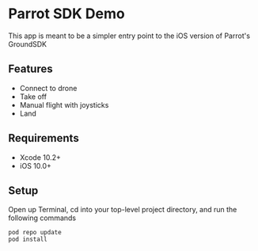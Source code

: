# Parrot SDK Demo
This app is meant to be a simpler entry point to the iOS version of Parrot's GroundSDK

## Features
* Connect to drone
* Take off
* Manual flight with joysticks
* Land

## Requirements

* Xcode 10.2+
* iOS 10.0+

## Setup

Open up Terminal, cd into your top-level project directory, and run the following commands

```
pod repo update
pod install
```
